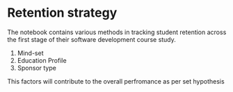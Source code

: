 # Retention strategy
The notebook contains various methods in tracking student retention across the first stage of their software development course study.
1. Mind-set
2. Education Profile
3. Sponsor type 

This factors will contribute to the overall perfromance as per set hypothesis
